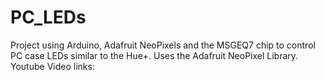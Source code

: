 # PC_LEDs
Project using Arduino, Adafruit NeoPixels and the MSGEQ7 chip to control PC case LEDs similar to the Hue+.
Uses the Adafruit NeoPixel Library.
Youtube Video links:
